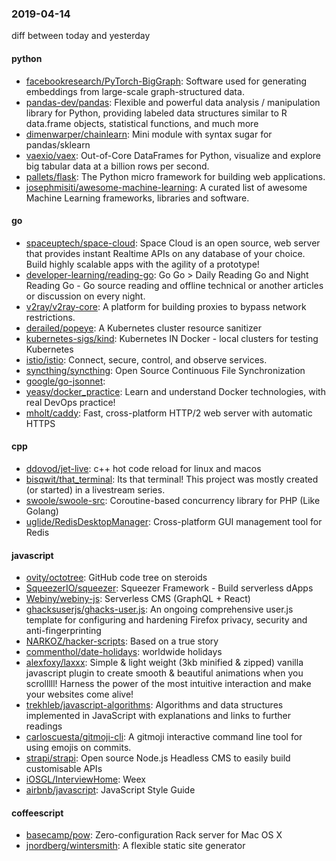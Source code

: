 ### 2019-04-14
diff between today and yesterday

#### python
* [facebookresearch/PyTorch-BigGraph](https://github.com/facebookresearch/PyTorch-BigGraph): Software used for generating embeddings from large-scale graph-structured data.
* [pandas-dev/pandas](https://github.com/pandas-dev/pandas): Flexible and powerful data analysis / manipulation library for Python, providing labeled data structures similar to R data.frame objects, statistical functions, and much more
* [dimenwarper/chainlearn](https://github.com/dimenwarper/chainlearn): Mini module with syntax sugar for pandas/sklearn
* [vaexio/vaex](https://github.com/vaexio/vaex): Out-of-Core DataFrames for Python, visualize and explore big tabular data at a billion rows per second.
* [pallets/flask](https://github.com/pallets/flask): The Python micro framework for building web applications.
* [josephmisiti/awesome-machine-learning](https://github.com/josephmisiti/awesome-machine-learning): A curated list of awesome Machine Learning frameworks, libraries and software.

#### go
* [spaceuptech/space-cloud](https://github.com/spaceuptech/space-cloud): Space Cloud is an open source, web server that provides instant Realtime APIs on any database of your choice. Build highly scalable apps with the agility of a prototype!
* [developer-learning/reading-go](https://github.com/developer-learning/reading-go): Go  Go  > Daily Reading Go and Night Reading Go - Go source reading and offline technical or another articles or discussion on every night.
* [v2ray/v2ray-core](https://github.com/v2ray/v2ray-core): A platform for building proxies to bypass network restrictions.
* [derailed/popeye](https://github.com/derailed/popeye):  A Kubernetes cluster resource sanitizer
* [kubernetes-sigs/kind](https://github.com/kubernetes-sigs/kind): Kubernetes IN Docker - local clusters for testing Kubernetes
* [istio/istio](https://github.com/istio/istio): Connect, secure, control, and observe services.
* [syncthing/syncthing](https://github.com/syncthing/syncthing): Open Source Continuous File Synchronization
* [google/go-jsonnet](https://github.com/google/go-jsonnet): 
* [yeasy/docker_practice](https://github.com/yeasy/docker_practice): Learn and understand Docker technologies, with real DevOps practice!
* [mholt/caddy](https://github.com/mholt/caddy): Fast, cross-platform HTTP/2 web server with automatic HTTPS

#### cpp
* [ddovod/jet-live](https://github.com/ddovod/jet-live): c++ hot code reload for linux and macos
* [bisqwit/that_terminal](https://github.com/bisqwit/that_terminal): Its that terminal! This project was mostly created (or started) in a livestream series.
* [swoole/swoole-src](https://github.com/swoole/swoole-src):  Coroutine-based concurrency library for PHP (Like Golang)
* [uglide/RedisDesktopManager](https://github.com/uglide/RedisDesktopManager):  Cross-platform GUI management tool for Redis

#### javascript
* [ovity/octotree](https://github.com/ovity/octotree): GitHub code tree on steroids
* [SqueezerIO/squeezer](https://github.com/SqueezerIO/squeezer): Squeezer Framework - Build serverless dApps
* [Webiny/webiny-js](https://github.com/Webiny/webiny-js): Serverless CMS (GraphQL + React)
* [ghacksuserjs/ghacks-user.js](https://github.com/ghacksuserjs/ghacks-user.js): An ongoing comprehensive user.js template for configuring and hardening Firefox privacy, security and anti-fingerprinting
* [NARKOZ/hacker-scripts](https://github.com/NARKOZ/hacker-scripts): Based on a true story
* [commenthol/date-holidays](https://github.com/commenthol/date-holidays): worldwide holidays
* [alexfoxy/laxxx](https://github.com/alexfoxy/laxxx): Simple & light weight (3kb minified & zipped) vanilla javascript plugin to create smooth & beautiful animations when you scrolllll! Harness the power of the most intuitive interaction and make your websites come alive!
* [trekhleb/javascript-algorithms](https://github.com/trekhleb/javascript-algorithms):  Algorithms and data structures implemented in JavaScript with explanations and links to further readings
* [carloscuesta/gitmoji-cli](https://github.com/carloscuesta/gitmoji-cli): A gitmoji interactive command line tool for using emojis on commits. 
* [strapi/strapi](https://github.com/strapi/strapi):  Open source Node.js Headless CMS to easily build customisable APIs
* [iOSGL/InterviewHome](https://github.com/iOSGL/InterviewHome): Weex
* [airbnb/javascript](https://github.com/airbnb/javascript): JavaScript Style Guide

#### coffeescript
* [basecamp/pow](https://github.com/basecamp/pow): Zero-configuration Rack server for Mac OS X
* [jnordberg/wintersmith](https://github.com/jnordberg/wintersmith): A flexible static site generator
